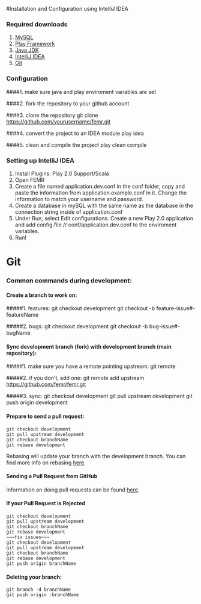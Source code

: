 #Installation and Configuration using IntelliJ IDEA

### Required downloads
1. [MySQL](http://www.mysql.com/)
2. [Play Framework](http://www.playframework.com/)
3. [Java JDK](http://www.oracle.com/technetwork/java/javase/downloads/index.html)
4. [IntelliJ IDEA](http://www.jetbrains.com/idea/)
5. [Git](http://git-scm.com/)

### Configuration
####1. make sure java and play enviroment variables are set

####2. fork the repository to your github account

####3. clone the repository
    git clone https://github.com/yourusername/femr.git

####4. convert the project to an IDEA module
    play idea

####5. clean and compile the project
    play clean compile

### Setting up IntelliJ IDEA
1. Install Plugins: Play 2.0 Support/Scala
2. Open FEMR
3. Create a file named application.dev.conf in the conf folder, copy and paste the information from application.example.conf in it. Change the information to match your username and password.
4. Create a database in mySQL with the same name as the database in the connection string inside of application.conf
5. Under Run, select Edit configurations. Create a new Play 2.0 application and add config.file // conf/application.dev.conf to the enviroment variables.
6. Run!



# Git

### Common commands during development:

#### Create a branch to work on:

#####1. features:
    git checkout development
    git checkout -b feature-issue#-featureName

#####2. bugs:
    git checkout development
    git checkout -b bug-issue#-bugName


#### Sync development branch (fork) with development branch (main repository):

#####1. make sure you have a remote pointing upstream:
    git remote

#####2. if you don't, add one:
    git remote add upstream https://github.com/femr/femr.git

#####3. sync:
    git checkout development
    git pull upstream development
    git push origin development


#### Prepare to send a pull request:

    git checkout development
    git pull upstream development
    git checkout branchName
    git rebase development

Rebasing will update your branch with the development branch.
You can find more info on rebasing [here](http://git-scm.com/book/ch3-6.html).

#### Sending a Pull Request from GitHub

Information on doing pull requests can be found [here](https://help.github.com/articles/using-pull-requests).

#### If your Pull Request is Rejected

    git checkout development
    git pull upstream development
    git checkout branchName
    git rebase development
    ~~~fix issues~~~
    git checkout development
    git pull upstream development
    git checkout branchName
    git rebase development
    git push origin branchName

#### Deleting your branch:

    git branch -d branchName
    git push origin :branchName
